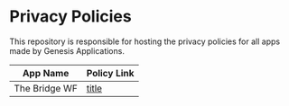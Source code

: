 # Privacy Policies 

This repository is responsible for hosting the privacy policies for all apps made by Genesis Applications.  

| App Name | Policy Link |
| ----------- | ----------- |
| The Bridge WF | [title](https://www.example.com) |

